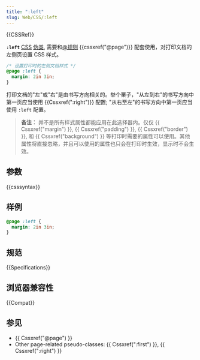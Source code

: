 ```yaml
---
title: ":left"
slug: Web/CSS/:left
---
```


{{CSSRef}}

**`:left`** [CSS](/zh-CN/docs/Web/CSS) [伪类](/zh-CN/docs/Web/CSS/Pseudo-classes), 需要和[@规则](/zh-CN/docs/Web/CSS/At-rule) {{cssxref("@page")}} 配套使用，对打印文档的左侧页设置 CSS 样式。

```css
/* 设置打印时的左侧文档样式 */
@page :left {
  margin: 2in 3in;
}
```

打印文档的"左"或"右"是由书写方向相关的。举个栗子，"从左到右"的书写方向中第一页应当使用 {{Cssxref(":right")}} 配置; "从右至左"的书写方向中第一页应当使用 `:left` 配置。

> **备注：** 并不是所有样式属性都能应用在此选择器内。仅仅 {{ Cssxref("margin") }}, {{ Cssxref("padding") }}, {{ Cssxref("border") }}, 和 {{ Cssxref("background") }} 等打印时需要的属性可以使用。其他属性将直接忽略，并且可以使用的属性也只会在打印时生效，显示时不会生效。

## 参数

{{csssyntax}}

## 样例

```css
@page :left {
  margin: 2in 3in;
}
```

## 规范

{{Specifications}}

## 浏览器兼容性

{{Compat}}

## 参见

- {{ Cssxref("@page") }}
- Other page-related pseudo-classes: {{ Cssxref(":first") }}, {{ Cssxref(":right") }}
